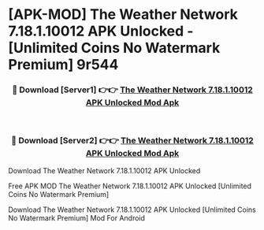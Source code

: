 # [APK-MOD] The Weather Network 7.18.1.10012 APK Unlocked - [Unlimited Coins No Watermark Premium] 9r544



<div align="center">
<h3>🔴 Download [Server1] 👉👉 <a href="https://momento.my/?title=The_Weather_Network_7.18.1.10012_APK_Unlocked">The Weather Network 7.18.1.10012 APK Unlocked Mod Apk</a></h3><br>

<h3>🔴 Download [Server2] 👉👉 <a href="https://momento.my/?title=The_Weather_Network_7.18.1.10012_APK_Unlocked">The Weather Network 7.18.1.10012 APK Unlocked Mod Apk</a></h3>
</div>



Download The Weather Network 7.18.1.10012 APK Unlocked 

Free APK MOD The Weather Network 7.18.1.10012 APK Unlocked [Unlimited Coins No Watermark Premium]

Download The Weather Network 7.18.1.10012 APK Unlocked [Unlimited Coins No Watermark Premium] Mod For Android

